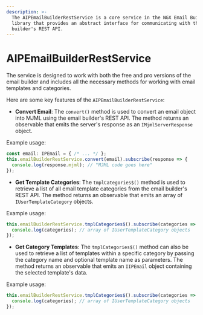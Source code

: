 ```yaml
---
description: >-
  The AIPEmailBuilderRestService is a core service in the NGX Email Builder
  library that provides an abstract interface for communicating with the email
  builder's REST API.
---
```


# AIPEmailBuilderRestService

The service is designed to work with both the free and pro versions of the email builder and includes all the necessary methods for working with email templates and categories.

Here are some key features of the `AIPEmailBuilderRestService`:

* **Convert Email**: The `convert()` method is used to convert an email object into MJML using the email builder's REST API. The method returns an observable that emits the server's response as an `IMjmlServerResponse` object.

Example usage:

```typescript
const email: IPEmail = { /* ... */ };
this.emailBuilderRestService.convert(email).subscribe(response => {
  console.log(response.mjml); // "MJML code goes here"
});
```

* **Get Template Categories**: The `tmplCategories$()` method is used to retrieve a list of all email template categories from the email builder's REST API. The method returns an observable that emits an array of `IUserTemplateCategory` objects.

Example usage:

```typescript
this.emailBuilderRestService.tmplCategories$().subscribe(categories => {
  console.log(categories); // array of IUserTemplateCategory objects
});
```

* **Get Category Templates**: The `tmplCategories$()` method can also be used to retrieve a list of templates within a specific category by passing the category name and optional template name as parameters. The method returns an observable that emits an `IIPEmail` object containing the selected template's data.

Example usage:

```typescript
this.emailBuilderRestService.tmplCategories$().subscribe(categories => {
  console.log(categories); // array of IUserTemplateCategory objects
});
```
